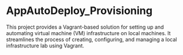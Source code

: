 # AppAutoDeploy_Provisioning
This project provides a Vagrant-based solution for setting up and automating virtual machine (VM) infrastructure on local machines. It streamlines the process of creating, configuring, and managing a local infrastructure lab using Vagrant.
